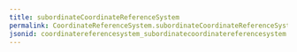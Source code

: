 ```yaml
---
title: subordinateCoordinateReferenceSystem
permalink: CoordinateReferenceSystem.subordinateCoordinateReferenceSystem.html
jsonid: coordinatereferencesystem_subordinatecoordinatereferencesystem
---
```

